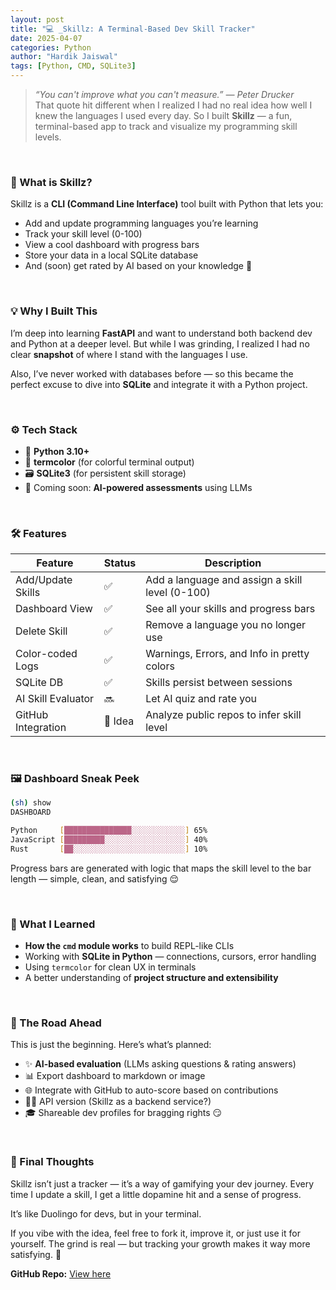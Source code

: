 ```yaml
---
layout: post
title: "💻 _Skillz: A Terminal-Based Dev Skill Tracker"
date: 2025-04-07
categories: Python
author: "Hardik Jaiswal"
tags: [Python, CMD, SQLite3]
---
```


> *“You can't improve what you can't measure.” — Peter Drucker*  
That quote hit different when I realized I had no real idea how well I knew the languages I used every day. So I built **Skillz** — a fun, terminal-based app to track and visualize my programming skill levels.

<br/>

### 🧠 What is Skillz?

Skillz is a **CLI (Command Line Interface)** tool built with Python that lets you:
- Add and update programming languages you’re learning
- Track your skill level (0-100)
- View a cool dashboard with progress bars
- Store your data in a local SQLite database
- And (soon) get rated by AI based on your knowledge 👀

<br/>

### 💡 Why I Built This

I’m deep into learning **FastAPI** and want to understand both backend dev and Python at a deeper level. But while I was grinding, I realized I had no clear **snapshot** of where I stand with the languages I use.

Also, I’ve never worked with databases before — so this became the perfect excuse to dive into **SQLite** and integrate it with a Python project.

<br/>

### ⚙️ Tech Stack

- 🐍 **Python 3.10+**
- 🎨 **termcolor** (for colorful terminal output)
- 🗃️ **SQLite3** (for persistent skill storage)
- 🧠 Coming soon: **AI-powered assessments** using LLMs

<br/>

### 🛠️ Features

| Feature | Status | Description |
|--------|--------|-------------|
| Add/Update Skills | ✅ | Add a language and assign a skill level (0-100) |
| Dashboard View | ✅ | See all your skills and progress bars |
| Delete Skill | ✅ | Remove a language you no longer use |
| Color-coded Logs | ✅ | Warnings, Errors, and Info in pretty colors |
| SQLite DB | ✅ | Skills persist between sessions |
| AI Skill Evaluator | 🔜 | Let AI quiz and rate you |
| GitHub Integration | 🧠 Idea | Analyze public repos to infer skill level |

<br/>

### 🖼️ Dashboard Sneak Peek

```bash
(sh) show
DASHBOARD

Python     [███████████████░░░░░░░░░░░░] 65%
JavaScript [█████████░░░░░░░░░░░░░░░░░░] 40%
Rust       [██░░░░░░░░░░░░░░░░░░░░░░░░░] 10%
```

Progress bars are generated with logic that maps the skill level to the bar length — simple, clean, and satisfying 😌

<br/>

### 🧠 What I Learned

- **How the `cmd` module works** to build REPL-like CLIs
- Working with **SQLite in Python** — connections, cursors, error handling
- Using `termcolor` for clean UX in terminals
- A better understanding of **project structure and extensibility**

<br/>

### 🚀 The Road Ahead

This is just the beginning. Here’s what’s planned:

- ✨ **AI-based evaluation** (LLMs asking questions & rating answers)
- 📊 Export dashboard to markdown or image
- 🌐 Integrate with GitHub to auto-score based on contributions
- 🧑‍💻 API version (Skillz as a backend service?)
- 🎓 Shareable dev profiles for bragging rights 😏

<br/>

### 💬 Final Thoughts

Skillz isn’t just a tracker — it’s a way of gamifying your dev journey. Every time I update a skill, I get a little dopamine hit and a sense of progress.

It’s like Duolingo for devs, but in your terminal.

If you vibe with the idea, feel free to fork it, improve it, or just use it for yourself. The grind is real — but tracking your growth makes it way more satisfying. 🚀


**GitHub Repo:** [View here](https://github.com/pythonicforge/Skillz.sh)  